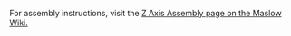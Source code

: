 For assembly instructions, visit the [Z Axis Assembly page on the Maslow Wiki.](https://github.com/MaslowCNC/Mechanics/wiki/How-To-Assemble-The-Z-Axis)
